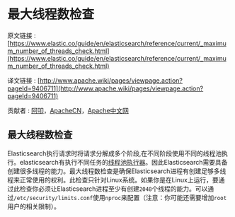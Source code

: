 # 最大线程数检查

原文链接 : [https://www.elastic.co/guide/en/elasticsearch/reference/current/_maximum_number_of_threads_check.html](https://www.elastic.co/guide/en/elasticsearch/reference/current/_maximum_number_of_threads_check.html)

译文链接 : [http://www.apache.wiki/pages/viewpage.action?pageId=9406711](http://www.apache.wiki/pages/viewpage.action?pageId=9406711)

贡献者 : [阿叩](/display/~luanqing)，[ApacheCN](/display/~apachecn)，[Apache中文网](/display/~apachechina)

## 最大线程数检查

Elasticsearch执行请求时将请求分解成多个阶段,在不同阶段使用不同的线程池执行。elasticsearch有执行不同任务的[线程池执行器](https://aqlu.gitbooks.io/elasticsearch-reference/content/Modules/Thread_pool.md)。因此Elasticsearch需要具备创建很多线程的能力。最大线程数检查是确保Elasticsearch进程有创建足够多线程来正常使用的权利。此检查只针对Linux系统。如果你是在Linux上运行，要通过此检查你必须让Elasticsearch进程至少有创建`2048`个线程的能力。可以通过`/etc/security/limits.conf`使用`nproc`来配置（注意：你可能还需要增加`root`用户的相关限制）。
